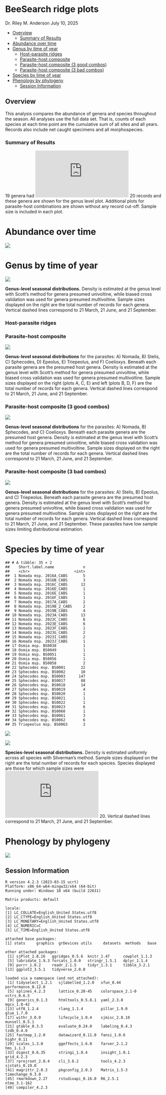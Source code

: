 BeeSearch ridge plots
================
Dr. Riley M. Anderson
July 10, 2025

  

- [Overview](#overview)
  - [Summary of Results](#summary-of-results)
- [Abundance over time](#abundance-over-time)
- [Genus by time of year](#genus-by-time-of-year)
  - [Host-parasite ridges](#host-parasite-ridges)
  - [Parasite-host composite](#parasite-host-composite)
  - [Parasite-host composite (3 good
    combos)](#parasite-host-composite-3-good-combos)
  - [Parasite-host composite (3 bad
    combos)](#parasite-host-composite-3-bad-combos)
- [Species by time of year](#species-by-time-of-year)
- [Phenology by phylogeny](#phenology-by-phylogeny)
  - [Session Information](#session-information)

## Overview

This analysis compares the abundance of genera and species throughout
the season. All analyses use the full data set. That is, counts of each
species at each time point are the cumulative sum of all sites and all
years. Records also include net caught specimens and all morphospecies.

### Summary of Results

19 genera had ![\ge](https://latex.codecogs.com/png.latex?%5Cge "\ge")
20 records and these genera are shown for the genus level plot.
Additional plots for parasite-host combinations are shown without any
record cut-off. Sample size is included in each plot.

# Abundance over time

![](ridge_plots_files/figure-gfm/abundance_over_time-1.png)<!-- -->

# Genus by time of year

![](ridge_plots_files/figure-gfm/genus_ridgeplot-1.png)<!-- -->

**Genus-level seasonal distributions.** Density is estimated at the
genus level with Scott’s method for genera presumed univoltine, while
biased cross validation was used for genera presumed multivoltine.
Sample sizes displayed on the right are the total number of records for
each genera. Vertical dashed lines correspond to 21 March, 21 June, and
21 September.

### Host-parasite ridges

### Parasite-host composite

![](ridge_plots_files/figure-gfm/parasite_host_composite-1.png)<!-- -->

**Genus-level seasonal distributions** for the parasites: A) Nomada, B)
Stelis, C) Sphecodes, D) Epeolus, E) Triepeolus, and F) Coelioxys.
Beneath each parasite genera are the presumed host genera. Density is
estimated at the genus level with Scott’s method for genera presumed
univoltine, while biased cross validation was used for genera presumed
multivoltine. Sample sizes displayed on the right (plots A, C, E) and
left (plots B, D, F) are the total number of records for each genera.
Vertical dashed lines correspond to 21 March, 21 June, and 21 September.

### Parasite-host composite (3 good combos)

![](ridge_plots_files/figure-gfm/para_host_composite_3-1.png)<!-- -->

**Genus-level seasonal distributions** for the parasites: A) Nomada, B)
Sphecodes, and C) Coelioxys. Beneath each parasite genera are the
presumed host genera. Density is estimated at the genus level with
Scott’s method for genera presumed univoltine, while biased cross
validation was used for genera presumed multivoltine. Sample sizes
displayed on the right are the total number of records for each genera.
Vertical dashed lines correspond to 21 March, 21 June, and 21 September.

### Parasite-host composite (3 bad combos)

![](ridge_plots_files/figure-gfm/parasite_host_composite_3_bad-1.png)<!-- -->

**Genus-level seasonal distributions** for the parasites: A) Stelis, B)
Epeolus, and C) Triepeolus. Beneath each parasite genera are the
presumed host genera. Density is estimated at the genus level with
Scott’s method for genera presumed univoltine, while biased cross
validation was used for genera presumed multivoltine. Sample sizes
displayed on the right are the total number of records for each genera.
Vertical dashed lines correspond to 21 March, 21 June, and 21 September.
These parasites have low sample sizes limiting distributional
estimation.

# Species by time of year

    ## # A tibble: 35 × 2
    ##    Short.label.name             n
    ##    <chr>                    <int>
    ##  1 Nomada msp. 2016A_CABS       5
    ##  2 Nomada msp. 2016B_CABS       3
    ##  3 Nomada msp. 2016C_CABS      13
    ##  4 Nomada msp. 2016D_CABS       1
    ##  5 Nomada msp. 2016E_CABS       1
    ##  6 Nomada msp. 2016F_CABS       1
    ##  7 Nomada msp. 2017A_CABS       2
    ##  8 Nomada msp. 2019B_2_CABS     2
    ##  9 Nomada msp. 2019B_CABS       4
    ## 10 Nomada msp. 2023A_CABS      13
    ## 11 Nomada msp. 2023C_CABS       6
    ## 12 Nomada msp. 2023E_CABS       6
    ## 13 Nomada msp. 2023F_CABS       1
    ## 14 Nomada msp. 2023G_CABS       2
    ## 15 Nomada msp. 2023I_CABS       2
    ## 16 Nomada msp. 2023J_CABS       1
    ## 17 Osmia msp. BS0038            1
    ## 18 Osmia msp. BS0049            1
    ## 19 Osmia msp. BS0051            1
    ## 20 Osmia msp. BS0056            1
    ## 21 Osmia msp. BS0058            2
    ## 22 Sphecodes msp. BS0001       22
    ## 23 Sphecodes msp. BS0002       10
    ## 24 Sphecodes msp. BS0003      147
    ## 25 Sphecodes msp. BS0017       88
    ## 26 Sphecodes msp. BS0018       14
    ## 27 Sphecodes msp. BS0019        4
    ## 28 Sphecodes msp. BS0020        1
    ## 29 Sphecodes msp. BS0021        1
    ## 30 Sphecodes msp. BS0022        1
    ## 31 Sphecodes msp. BS0023        6
    ## 32 Sphecodes msp. BS0060        1
    ## 33 Sphecodes msp. BS0061        3
    ## 34 Sphecodes msp. BS0062        6
    ## 35 Triepeolus msp. BS0063       3

![](ridge_plots_files/figure-gfm/species_ridgeplot-1.png)<!-- -->

![](ridge_plots_files/figure-gfm/species_by_genus-1.png)<!-- -->

**Species-level seasonal distributions.** Density is estimated uniformly
across all species with Silverman’s method. Sample sizes displayed on
the right are the total number of records for each species. Species
displayed are those for which sample sizes were
![\ge](https://latex.codecogs.com/png.latex?%5Cge "\ge") 20. Vertical
dashed lines correspond to 21 March, 21 June, and 21 September.

# Phenology by phylogeny

![](ridge_plots_files/figure-gfm/genus_phylogeny_phenology-1.png)<!-- -->

## Session Information

    R version 4.2.3 (2023-03-15 ucrt)
    Platform: x86_64-w64-mingw32/x64 (64-bit)
    Running under: Windows 10 x64 (build 22631)

    Matrix products: default

    locale:
    [1] LC_COLLATE=English_United States.utf8 
    [2] LC_CTYPE=English_United States.utf8   
    [3] LC_MONETARY=English_United States.utf8
    [4] LC_NUMERIC=C                          
    [5] LC_TIME=English_United States.utf8    

    attached base packages:
    [1] stats     graphics  grDevices utils     datasets  methods   base     

    other attached packages:
     [1] sjPlot_2.8.16   ggridges_0.5.6  knitr_1.47      cowplot_1.1.3  
     [5] lubridate_1.9.3 forcats_1.0.0   stringr_1.5.1   dplyr_1.1.4    
     [9] purrr_1.0.2     readr_2.1.5     tidyr_1.3.1     tibble_3.2.1   
    [13] ggplot2_3.5.1   tidyverse_2.0.0

    loaded via a namespace (and not attached):
     [1] tidyselect_1.2.1   sjlabelled_1.2.0   xfun_0.44          performance_0.12.0
     [5] splines_4.2.3      lattice_0.20-45    colorspace_2.1-0   vctrs_0.6.5       
     [9] generics_0.1.3     htmltools_0.5.8.1  yaml_2.3.8         mgcv_1.8-42       
    [13] utf8_1.2.4         rlang_1.1.4        pillar_1.9.0       glue_1.7.0        
    [17] withr_3.0.0        lifecycle_1.0.4    sjmisc_2.8.10      munsell_0.5.1     
    [21] gtable_0.3.5       evaluate_0.24.0    labeling_0.4.3     tzdb_0.4.0        
    [25] fastmap_1.2.0      datawizard_0.11.0  fansi_1.0.6        highr_0.11        
    [29] scales_1.3.0       ggeffects_1.6.0    farver_2.1.2       hms_1.1.3         
    [33] digest_0.6.35      stringi_1.8.4      insight_1.0.1      grid_4.2.3        
    [37] rprojroot_2.0.4    cli_3.6.2          tools_4.2.3        sjstats_0.19.0    
    [41] magrittr_2.0.3     pkgconfig_2.0.3    Matrix_1.5-3       timechange_0.3.0  
    [45] rmarkdown_2.27     rstudioapi_0.16.0  R6_2.5.1           nlme_3.1-162      
    [49] compiler_4.2.3    
